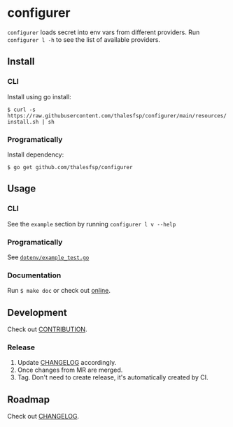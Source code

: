 # configurer

`configurer` loads secret into env vars from different providers. Run `configurer l -h` to see the list of available providers.

## Install

### CLI

Install using go install:

`$ curl -s https://raw.githubusercontent.com/thalesfsp/configurer/main/resources/install.sh | sh`

### Programatically

Install dependency:

`$ go get github.com/thalesfsp/configurer`

## Usage

### CLI

See the `example` section by running `configurer l v --help` 

### Programatically

See [`dotenv/example_test.go`](dotenv/example_test.go)

### Documentation

Run `$ make doc` or check out [online](https://pkg.go.dev/github.com/thalesfsp/configurer).

## Development

Check out [CONTRIBUTION](CONTRIBUTION.md).

### Release

1. Update [CHANGELOG](CHANGELOG.md) accordingly.
2. Once changes from MR are merged.
3. Tag. Don't need to create release, it's automatically created by CI.

## Roadmap

Check out [CHANGELOG](CHANGELOG.md).
